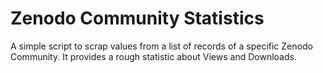 # Zenodo Community Statistics
A simple script to scrap values from a list of records of a specific Zenodo Community. It provides a rough statistic about Views and Downloads.
